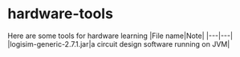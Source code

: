 # hardware-tools
Here are some tools for hardware learning
|File name|Note|
|---|---|
|logisim-generic-2.7.1.jar|a circuit design software running on JVM|
